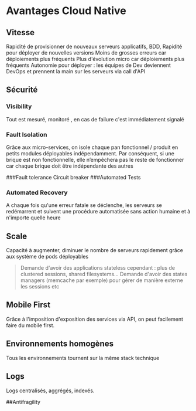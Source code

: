 # Avantages Cloud Native

## Vitesse
Rapidité de provisionner de nouveaux serveurs applicatifs, BDD,
Rapidité pour déployer de nouvelles versions
Moins de grosses erreurs car déploiements plus fréquents
Plus d'évolution micro car déploiements plus fréquents
Autonomie pour déployer : les équipes de Dev deviennent DevOps et prennent la main sur les serveurs via call d'API

## Sécurité
### Visibility
Tout est mesuré, monitoré , en cas de failure c'est immédiatement signalé

### Fault Isolation
Grâce aux micro-services, on isole chaque pan fonctionnel / produit en petits modules déployables indépendamment.
Par conséquent, si une brique est non fonctionnelle, elle n’empêchera pas le reste de fonctionner car chaque brique doit être indépendante des autres


###Fault tolerance
Circuit breaker
###Automated Tests

### Automated Recovery
A chaque fois qu'une erreur fatale se déclenche, les serveurs se redémarrent et suivent une procédure automatisée sans action humaine et à n'importe quelle heure


## Scale
Capacité à augmenter, diminuer le nombre de serveurs rapidement grâce aux système de pods déployables
> Demande d'avoir des applications stateless cependant : plus de clustered sessions, shared filesystems...
> Demande d'avoir des states managers (memcache par exemple) pour gérer de manière externe les sessions etc

## Mobile First

Grâce à l'imposition d'exposition des services via API, on peut facilement faire du mobile first.

## Environnements homogènes
Tous les environnements tournent sur la même stack technique 


## Logs
Logs centralisés, aggrégés, indexés.

##Antifragility

